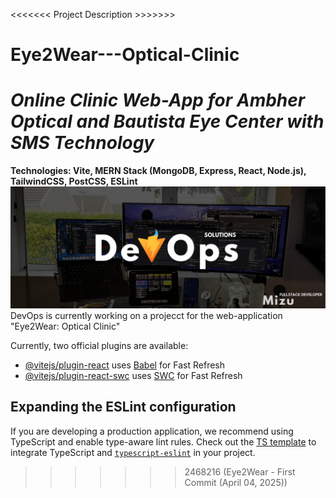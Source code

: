 <<<<<<< Project Description >>>>>>>
# Eye2Wear---Optical-Clinic
_Online Clinic Web-App for Ambher Optical and Bautista Eye Center with SMS Technology_
=======
**Technologies: Vite, MERN Stack (MongoDB, Express, React, Node.js), TailwindCSS, PostCSS, ESLint**
![App Screenshot](src/assets/images/DevOpscover.png)
DevOps is currently working on a projecct for the web-application "Eye2Wear: Optical Clinic"









Currently, two official plugins are available:

- [@vitejs/plugin-react](https://github.com/vitejs/vite-plugin-react/blob/main/packages/plugin-react/README.md) uses [Babel](https://babeljs.io/) for Fast Refresh
- [@vitejs/plugin-react-swc](https://github.com/vitejs/vite-plugin-react-swc) uses [SWC](https://swc.rs/) for Fast Refresh

## Expanding the ESLint configuration

If you are developing a production application, we recommend using TypeScript and enable type-aware lint rules. Check out the [TS template](https://github.com/vitejs/vite/tree/main/packages/create-vite/template-react-ts) to integrate TypeScript and [`typescript-eslint`](https://typescript-eslint.io) in your project.
>>>>>>> 2468216 (Eye2Wear - First Commit (April 04, 2025))
